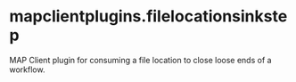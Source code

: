 # mapclientplugins.filelocationsinkstep
MAP Client plugin for consuming a file location to close loose ends of a workflow.
